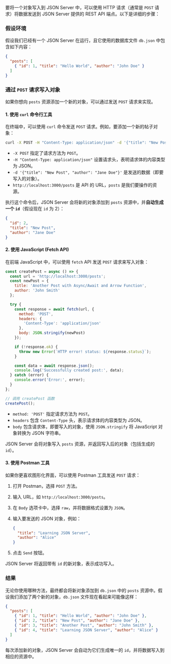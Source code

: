 要将一个对象写入到 JSON Server 中，可以使用 HTTP 请求（通常是 `POST` 请求）将数据发送到 JSON Server 提供的 REST API 端点。以下是详细的步骤：

### 假设环境

假设我们已经有一个 JSON Server 在运行，且它使用的数据库文件 `db.json` 中包含如下内容：

```json
{
  "posts": [
    { "id": 1, "title": "Hello World", "author": "John Doe" }
  ]
}
```

### 通过 `POST` 请求写入对象

如果你想向 `posts` 资源添加一个新的对象，可以通过发送 `POST` 请求来实现。

#### 1. 使用 `curl` 命令行工具

在终端中，可以使用 `curl` 命令发送 `POST` 请求。例如，要添加一个新的帖子对象：

```bash
curl -X POST -H "Content-Type: application/json" -d '{"title": "New Post", "author": "Jane Doe"}' http://localhost:3000/posts
```

- `-X POST` 指定了请求方法为 `POST`。
- `-H "Content-Type: application/json"` 设置请求头，表明请求体的内容类型为 JSON。
- `-d '{"title": "New Post", "author": "Jane Doe"}'` 是发送的数据（即要写入的对象）。
- `http://localhost:3000/posts` 是 API 的 URL，`posts` 是我们要操作的资源。

执行这个命令后，JSON Server 会将新的对象添加到 `posts` 资源中，并**自动生成一个 `id`**（假设现在 `id` 为 2）：

```json
{
  "id": 2,
  "title": "New Post",
  "author": "Jane Doe"
}
```

#### 2. 使用 JavaScript (Fetch API)

在前端 JavaScript 中，可以使用 `fetch` API 发送 `POST` 请求来写入对象：

```javascript
const createPost = async () => {
  const url = 'http://localhost:3000/posts';
  const newPost = {
    title: 'Another Post with Async/Await and Arrow Function',
    author: 'John Smith'
  };

  try {
    const response = await fetch(url, {
      method: 'POST',
      headers: {
        'Content-Type': 'application/json'
      },
      body: JSON.stringify(newPost)
    });

    if (!response.ok) {
      throw new Error(`HTTP error! status: ${response.status}`);
    }

    const data = await response.json();
    console.log('Successfully created post:', data);
  } catch (error) {
    console.error('Error:', error);
  }
};

// 调用 createPost 函数
createPost();
```

- `method: 'POST'` 指定请求方法为 `POST`。
- `headers` 包含 `Content-Type` 头，表示请求体的内容类型为 JSON。
- `body` 包含请求体，即要写入的对象，使用 `JSON.stringify` 将 JavaScript 对象转换为 JSON 字符串。

JSON Server 会将对象写入 `posts` 资源，并返回写入后的对象（包括生成的 `id`）。

#### 3. 使用 Postman 工具

如果你更喜欢图形化界面，可以使用 Postman 工具发送 `POST` 请求：

1. 打开 Postman，选择 `POST` 方法。
2. 输入 URL，如 `http://localhost:3000/posts`。
3. 在 `Body` 选项卡中，选择 `raw`，并将数据格式设置为 `JSON`。
4. 输入要发送的 JSON 对象，例如：

   ```json
   {
     "title": "Learning JSON Server",
     "author": "Alice"
   }
   ```

5. 点击 `Send` 按钮。

JSON Server 将返回带有 `id` 的新对象，表示成功写入。

### 结果

无论你使用哪种方法，最终都会将新对象添加到 `db.json` 中的 `posts` 资源中。假设我们添加了两个新的对象，`db.json` 文件现在看起来可能像这样：

```json
{
  "posts": [
    { "id": 1, "title": "Hello World", "author": "John Doe" },
    { "id": 2, "title": "New Post", "author": "Jane Doe" },
    { "id": 3, "title": "Another Post", "author": "John Smith" },
    { "id": 4, "title": "Learning JSON Server", "author": "Alice" }
  ]
}
```

每次添加新的对象，JSON Server 会自动为它们生成唯一的 `id`，并将数据写入到相应的资源中。